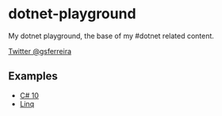 # dotnet-playground
My dotnet playground, the base of my #dotnet related content.

[Twitter @gsferreira](https://gsferreira.com)

## Examples

 - [C# 10](/csharp/10)
 - [Linq](/Linq)


